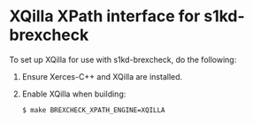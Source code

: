 # XQilla XPath interface for s1kd-brexcheck

To set up XQilla for use with s1kd-brexcheck, do the following:

1. Ensure Xerces-C++ and XQilla are installed.

2. Enable XQilla when building:
   ```
   $ make BREXCHECK_XPATH_ENGINE=XQILLA
   ```
